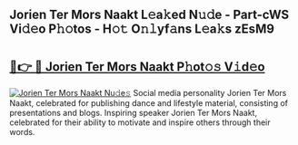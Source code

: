 ## Jorien Ter Mors Naakt L𝚎a𝚔ed N𝚞𝚍e - Part-cWS Vi𝚍𝚎o P𝚑𝚘tos - H𝚘𝚝 O𝚗𝚕yf𝚊ns L𝚎a𝚔s zEsM9

# <h2><a href="http://kf8nm0.oniu.top/?m=Jorien+Ter+Mors+Naakt">🔗👉 🔴 Jorien Ter Mors Naakt P𝚑ot𝚘𝚜 V𝚒d𝚎o</a></h2>

[![Jorien Ter Mors Naakt Nu𝚍e𝚜](https://i.imgur.com/0qMVB7G.gif)](http://kf8nm0.oniu.top/?m=Jorien+Ter+Mors+Naakt)
Social media personality Jorien Ter Mors Naakt, celebrated for publishing dance and lifestyle material, consisting of presentations and blogs. Inspiring speaker Jorien Ter Mors Naakt, celebrated for their ability to motivate and inspire others through their words.  
